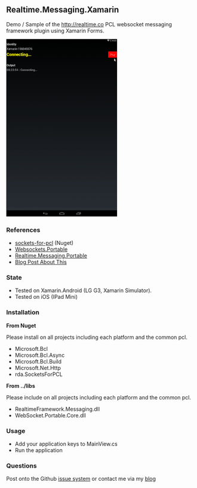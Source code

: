 ## Realtime.Messaging.Xamarin

Demo / Sample of the http://realtime.co PCL websocket messaging framework plugin using Xamarin Forms.

![Xamarin.Droid Client](xamarin.gif)

### References

- [sockets-for-pcl](https://github.com/rdavisau/sockets-for-pcl) (Nuget) 
- [Websockets.Portable](https://github.com/NVentimiglia/WebSocket.Portable) 
- [Realtime.Messaging.Portable](https://bitbucket.org/nventimiglia/realtime.messaging.portable) 
- [Blog Post About This](http://nicholasventimiglia.com/programming/2015/05/18/Xamarin-PCL-Websockets-Realtime-Messaging/)

### State

- Tested on Xamarin.Android (LG G3, Xamarin Simulator).
- Tested on iOS (IPad Mini)
 
### Installation

**From Nuget**

Please install on all projects including each platform and the common pcl.

- Microsoft.Bcl
- Microsoft.Bcl.Async
- Microsoft.Bcl.Build
- Microsoft.Net.Http
- rda.SocketsForPCL

**From ../libs**

Please include on all projects including each platform and the common pcl.

- RealtimeFramework.Messaging.dll
- WebSocket.Portable.Core.dll

### Usage

- Add your application keys to MainView.cs
- Run the application

### Questions

Post onto the Github [issue system](https://github.com/NVentimiglia/WebSocket.Portable) or contact me via my [blog](http://nicholasventimiglia.com)
